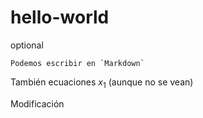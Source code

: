 # hello-world
optional

```
Podemos escribir en `Markdown`

```

También ecuaciones $x_1$ (aunque no se vean)

Modificación